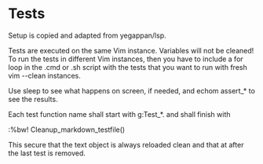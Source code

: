 # Tests

Setup is copied and adapted from yegappan/lsp.

Tests are executed on the same Vim instance. Variables will not be cleaned!
To run the tests in different Vim instances, then you have to include a for
loop in the .cmd or .sh script with the tests that you want to run with fresh
vim --clean instances.

Use sleep to see what happens on screen, if needed, and echom assert_* to see
the results.

Each test function name shall start with g:Test_*. and shall finish with

  :%bw!
  Cleanup_markdown_testfile()

This secure that the text object is always reloaded clean and that at after
the last test is removed.
